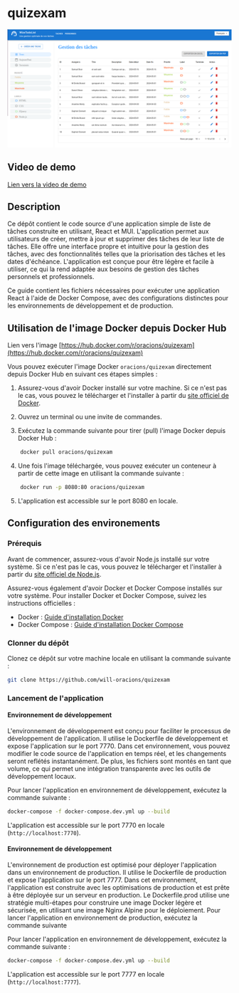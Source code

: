 # quizexam

![Capture d'écran](screenshoot.png)

## Video de demo
[Lien vers la video de demo](https://drive.google.com/file/d/1yoACVV8V3kU-yqHPlLRckaWeBx7br3cy/view?usp=sharing)

## Description
Ce dépôt contient le code source d'une application simple de liste de tâches construite en utilisant, React et MUI. L'application permet aux utilisateurs de créer, mettre à jour et supprimer des tâches de leur liste de tâches. Elle offre une interface propre et intuitive pour la gestion des tâches, avec des fonctionnalités telles que la priorisation des tâches et les dates d'échéance. L'application est conçue pour être légère et facile à utiliser, ce qui la rend adaptée aux besoins de gestion des tâches personnels et professionnels.


Ce guide contient les fichiers nécessaires pour exécuter une application React à l'aide de Docker Compose, avec des configurations distinctes pour les environnements de développement et de production.

## Utilisation de l'image Docker depuis Docker Hub

Lien vers l'image [https://hub.docker.com/r/oracions/quizexam](https://hub.docker.com/r/oracions/quizexam)

Vous pouvez exécuter l'image Docker `oracions/quizexam` directement depuis Docker Hub en suivant ces étapes simples :

1. Assurez-vous d'avoir Docker installé sur votre machine. Si ce n'est pas le cas, vous pouvez le télécharger et l'installer à partir du [site officiel de Docker](https://www.docker.com/get-started).

2. Ouvrez un terminal ou une invite de commandes.

3. Exécutez la commande suivante pour tirer (pull) l'image Docker depuis Docker Hub :

```bash
    docker pull oracions/quizexam
```

4. Une fois l'image téléchargée, vous pouvez exécuter un conteneur à partir de cette image en utilisant la commande suivante :

```bash
    docker run -p 8080:80 oracions/quizexam
```
5. L'application est accessible sur le port 8080 en locale.

## Configuration des environements

### Prérequis

Avant de commencer, assurez-vous d'avoir Node.js installé sur votre système. Si ce n'est pas le cas, vous pouvez le télécharger et l'installer à partir du [site officiel de Node.js](https://nodejs.org/).


Assurez-vous également d'avoir Docker et Docker Compose installés sur votre système. Pour installer Docker et Docker Compose, suivez les instructions officielles :

- Docker : [Guide d'installation Docker](https://docs.docker.com/get-docker/)
- Docker Compose : [Guide d'installation Docker Compose](https://docs.docker.com/compose/install/)


### Clonner du dépôt

Clonez ce dépôt sur votre machine locale en utilisant la commande suivante :

```bash
git clone https://github.com/will-oracions/quizexam
```

### Lancement de l'application

#### Environnement de développement
L'environnement de développement est conçu pour faciliter le processus de développement de l'application. Il utilise le Dockerfile de développement et expose l'application sur le port 7770. Dans cet environnement, vous pouvez modifier le code source de l'application en temps réel, et les changements seront reflétés instantanément. De plus, les fichiers sont montés en tant que volume, ce qui permet une intégration transparente avec les outils de développement locaux. 

Pour lancer l'application en environnement de développement, exécutez la commande suivante :

```bash
docker-compose -f docker-compose.dev.yml up --build
```

L'application est accessible sur le port 7770 en locale (`http://localhost:7770`).


#### Environnement de développement
L'environnement de production est optimisé pour déployer l'application dans un environnement de production. Il utilise le Dockerfile de production et expose l'application sur le port 7777. Dans cet environnement, l'application est construite avec les optimisations de production et est prête à être déployée sur un serveur en production. Le Dockerfile.prod utilise une stratégie multi-étapes pour construire une image Docker légère et sécurisée, en utilisant une image Nginx Alpine pour le déploiement. Pour lancer l'application en environnement de production, exécutez la commande suivante

Pour lancer l'application en environnement de développement, exécutez la commande suivante :

```bash
docker-compose -f docker-compose.dev.yml up --build
```

L'application est accessible sur le port 7777 en locale (`http://localhost:7777`).
